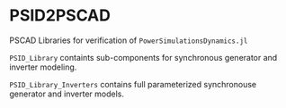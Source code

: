 # PSID2PSCAD

PSCAD Libraries for verification of `PowerSimulationsDynamics.jl`

`PSID_Library` containts sub-components for synchronous generator and inverter modeling.

`PSID_Library_Inverters` contains full parameterized synchronouse generator and inverter models.
